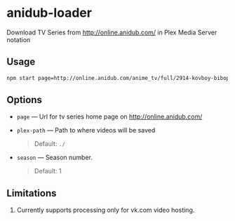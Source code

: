 # anidub-loader

Download TV Series from http://online.anidub.com/ in Plex Media Server notation

## Usage

```bash
npm start page=http://online.anidub.com/anime_tv/full/2914-kovboy-bibop-cowboy-bebop-04-iz-26.html plex-path=~/Movies/TV\ Shows/ season=1
```

## Options

- `page` — Url for tv series home page on http://online.anidub.com/

- `plex-path` — Path to where videos will be saved

  > Default: `./`

- `season` — Season number. 

  > Default: 1
  
## Limitations

1. Currently supports processing only for vk.com video hosting.
